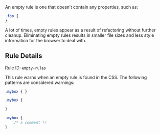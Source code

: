 An empty rule is one that doesn't contain any properties, such as:

```css
.foo {
}
```
    
A lot of times, empty rules appear as a result of refactoring without further cleanup. Eliminating empty rules results in smaller file sizes and less style information for the browser to deal with.

## Rule Details

Rule ID: `empty-rules`

This rule warns when an empty rule is found in the CSS. The following patterns are considered warnings:

```css
.mybox { }

.mybox {

}

.mybox {
    /* a comment */
}
```